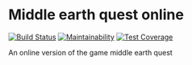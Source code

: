 # Middle earth quest online

[![Build Status](https://travis-ci.org/czuger/meq-online.svg?branch=master)](https://travis-ci.org/czuger/meq-online)
[![Maintainability](https://api.codeclimate.com/v1/badges/cce3ee8d02c6640c972c/maintainability)](https://codeclimate.com/github/czuger/meq-online/maintainability)
[![Test Coverage](https://api.codeclimate.com/v1/badges/cce3ee8d02c6640c972c/test_coverage)](https://codeclimate.com/github/czuger/meq-online/test_coverage)

An online version of the game middle earth quest
